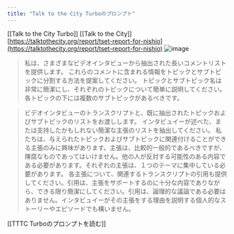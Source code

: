 ```yaml
---
title: "Talk to the City Turboのプロンプト"
---
```


[[Talk to the City Turbo]]
[[Talk to the City]]
[https://talktothecity.org/report/tset-report-for-nishio](https://talktothecity.org/report/tset-report-for-nishio)
![image](https://gyazo.com/4b566f8ce358ce916e377d93abc83a86/thumb/1000)

> 私は、さまざまなビデオインタビューから抽出された長いコメントリストを提供します。
>  これらのコメントに含まれる情報をトピックとサブトピックに分割する方法を提案してください。
>  トピックとサブトピック名は非常に簡潔にし、それぞれのトピックについて簡単に説明してください。各トピックの下には複数のサブトピックがあるべきです。

> ビデオインタビューのトランスクリプトと、既に抽出されたトピックおよびサブトピックのリストをお渡しします。
>  インタビュイーが述べた、または支持したかもしれない簡潔な主張のリストを抽出してください。
>  私たちは、与えられたトピックおよびサブトピックに関連付けることができる主張のみに興味があります。主張は、比較的一般的であるべきですが、陳腐なものであってはいけません。他の人が反対する可能性のある内容である必要があります。それぞれの主張は、１つのテーマに集中している必要があります。
>  各主張について、関連するトランスクリプトの引用も提供してください。引用は、主張をサポートするのに十分な内容でありながら、できる限り簡潔にしてください。引用は、論理的な議論である必要はありません。インタビュイーがその主張をする理由を説明する個人的なストーリーやエピソードでも構いません。

[[TTTC Turboのプロンプトを読む]]
